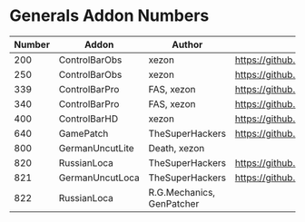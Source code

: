 # Generals Addon Numbers

| Number | Addon           | Author                    | Link                                                         |
|--------|-----------------|---------------------------|--------------------------------------------------------------|
| 200    | ControlBarObs   | xezon                     | https://github.com/TheSuperHackers/GeneralsControlBar        |
| 250    | ControlBarObs   | xezon                     | https://github.com/TheSuperHackers/GeneralsControlBar        |
| 339    | ControlBarPro   | FAS, xezon                | https://github.com/TheSuperHackers/GeneralsControlBar        |
| 340    | ControlBarPro   | FAS, xezon                | https://github.com/TheSuperHackers/GeneralsControlBar        |
| 400    | ControlBarHD    | xezon                     | https://github.com/TheSuperHackers/GeneralsControlBar        |
| 640    | GamePatch       | TheSuperHackers           | https://github.com/TheSuperHackers/GeneralsGamePatch         |
| 800    | GermanUncutLite | Death, xezon              |                                                              |
| 820    | RussianLoca     | TheSuperHackers           | https://github.com/TheSuperHackers/GeneralsRussianLoca       |
| 821    | GermanUncutLoca | TheSuperHackers           | https://github.com/TheSuperHackers/GeneralsGermanUncutLoca   |
| 822    | RussianLoca     | R.G.Mechanics, GenPatcher |                                                              |
